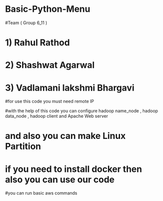 # Basic-Python-Menu

#Team ( Group 6_11 )
# 1) Rahul Rathod 
# 2) Shashwat Agarwal
# 3) Vadlamani lakshmi Bhargavi



#for use this code you must need remote IP

#with the help of this code you can configure hadoop name_node , hadoop data_node , hadoop client and Apache Web server 
# and also you can make Linux Partition
# if you need to install docker then also you can use our code
#you can run basic aws commands
